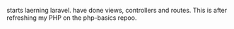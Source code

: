 starts laerning laravel. have done views, controllers and routes.
This is after refreshing my PHP on the php-basics repoo.
